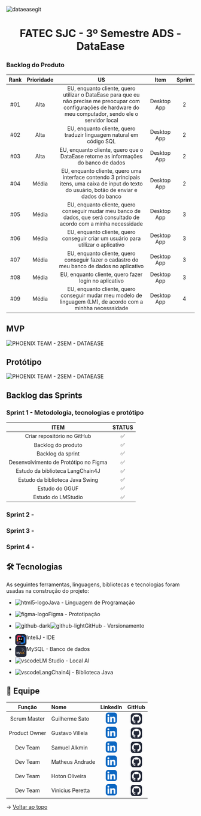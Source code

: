 ![dataeasegit](https://github.com/Phoenix-Team-Fatec/DataEase/assets/69217649/7b36309a-c0fa-4f39-8e69-e46377f52392)

<span id="topo">
<h1 align="center"> FATEC SJC - 3º Semestre ADS - DataEase </h1>
  
### Backlog do Produto

| Rank     | Prioridade |  US   | Item | Sprint | 
| :----: | :----: | :----: | :----: | :----: |
| #01    | Alta | EU, enquanto cliente, quero utilizar o DataEase para que eu não precise me preocupar com configurações de hardware do meu computador, sendo ele o servidor local  | Desktop App |  2  |
| #02    | Alta |EU, enquanto cliente, quero traduzir linguagem natural em código SQL | Desktop App |  2  | 
| #03    | Alta |EU, enquanto cliente, quero que o DataEase retorne as informações do banco de dados | Desktop App |  2  | 
| #04    | Média |EU, enquanto cliente, quero uma interface contendo 3 principais itens, uma caixa de input do texto do usuário, botão de enviar e dados do banco | Desktop App | 2  |
| #05    | Média |EU, enquanto cliente, quero conseguir mudar meu banco de dados, que será consultado de acordo com a minha necessidade | Desktop App | 3 |
| #06    | Média |EU, enquanto cliente, quero conseguir criar um usuário para utilizar o aplicativo | Desktop App | 3 |
| #07    | Média |EU, enquanto cliente, quero conseguir fazer o cadastro do meu banco de dados no aplicativo | Desktop App | 3 |
| #08    | Média |EU, enquanto cliente, quero fazer login no aplicativo | Desktop App | 3 | 
| #09    | Média |EU, enquanto cliente, quero conseguir mudar meu modelo de linguagem (LM), de acordo com a minhha necesssidade | Desktop App| 4 |



## MVP
<span id="mvp">

![PHOENIX TEAM - 2SEM - DATAEASE](https://github.com/Phoenix-Team-Fatec/DataEase/assets/69217649/6169ea66-3a54-45be-af09-f715f152119b)

## Protótipo
<span id="prototipo">

![PHOENIX TEAM - 2SEM - DATAEASE]()

## Backlog das Sprints

### Sprint 1 - Metodologia, tecnologias e protótipo

| ITEM   | STATUS |
| :----: | :----: |
|Criar repositório no GitHub| :white_check_mark: |
|Backlog do produto| :white_check_mark: |
|Backlog da sprint| :white_check_mark: |
|Desenvolvimento de Protótipo no Figma| :white_check_mark: |
|Estudo da biblioteca LangChain4J| :white_check_mark: |
|Estudo da biblioteca Java Swing| :white_check_mark: |
|Estudo do GGUF| :white_check_mark: |
|Estudo do LMStudio| :white_check_mark: |

### Sprint 2 - 

### Sprint 3 -

### Sprint 4 -

## 🛠️ Tecnologias

As seguintes ferramentas, linguagens, bibliotecas e tecnologias foram usadas na construção do projeto:

* <p>
   <img align="left" title="html5-logo" height="30px" src="https://raw.githubusercontent.com/jmnote/z-icons/master/svg/java.svg"/>
   Java - Linguagem de Programação
 </p>
 
* <p>
  <img align="left" title="figma-logo" height="30px" src="https://user-images.githubusercontent.com/76211125/227502784-c94d5e2d-2e39-449b-ba85-053b9106b979.png"/>
   Figma - Prototipação
 </p>

* <p>
   <img align="left" title="github-dark" height="30px" src="https://user-images.githubusercontent.com/76211125/227561942-1503fb74-eb8e-41d1-936e-bf22bc2d70eb.png#gh-dark-mode-only"/>
   <img align="left" title="github-light" height="30px" src="https://user-images.githubusercontent.com/76211125/227561896-a90cea71-7431-4908-ac8d-71fc02603eeb.png#gh-light-mode-only"/>
   GitHub - Versionamento
 </p>

* <p>
   <img align="left" title="vscode" height="30px" src="https://github.com/tandpfun/skill-icons/raw/main/icons/Idea-Dark.svg"/>
   InteliJ - IDE
 </p>

* <p>
   <img align="left" title="vscode" height="30px" src="https://github.com/tandpfun/skill-icons/raw/main/icons/MySQL-Dark.svg"/>
   MySQL - Banco de dados
 </p>
 
* <p>
   <img align="left" title="vscode" height="30px" src="https://camo.githubusercontent.com/d1f8b9902e03d83c107b07a7194886dec1176f748afa6eeb425023ef0a4a6642/68747470733a2f2f6c6d73747564696f2e61692f6173736574732f616e64726f69642d6368726f6d652d353132783531322e706e67"/>
   LM Studio - Local AI
 </p>
 
* <p>
   <img align="left" title="vscode" height="30px" src="https://github.com/Phoenix-Team-Fatec/DataEase/assets/69217649/1a8d8fbf-f2ae-4b75-bfe5-4ee7a7c53925"/>
   LangChain4j - Biblioteca Java
 </p>
 

<span id="equipe">

## :busts_in_silhouette: Equipe

|    Função     | Nome                     |                               LinkedIn                                |                     GitHub                     |
| :----------:  | :----------------------- | :-------------------------------------------------------------------: | :--------------------------------------------: |
|  Scrum Master   | Guilherme Sato              |[<img height="30px" src="https://github.com/tandpfun/skill-icons/blob/main/icons/LinkedIn.svg">](https://www.linkedin.com/in/guilherme-sato-42b609292/)|      [<img align="center" height="30px" src="https://github.com/tandpfun/skill-icons/blob/main/icons/Github-Dark.svg"/>](https://github.com/thenewjapzzz)     |
|   Product Owner     | Gustavo Villela           |[<img height="30px" src="https://github.com/tandpfun/skill-icons/blob/main/icons/LinkedIn.svg">](https://www.linkedin.com/in/gustavo-villela-a9314b268/)|      [<img align="center" height="30px" src="https://github.com/tandpfun/skill-icons/blob/main/icons/Github-Dark.svg"/>](https://github.com/TaldoGus)       | 
|  Dev Team     | Samuel Alkmin                 |[<img height="30px" src="https://github.com/tandpfun/skill-icons/blob/main/icons/LinkedIn.svg">](https://www.linkedin.com/in/samuel-alkmin-machado-52743a292/)|      [<img align="center" height="30px" src="https://github.com/tandpfun/skill-icons/blob/main/icons/Github-Dark.svg"/>](https://github.com/samekmd)        |
| Dev Team    | Matheus Andrade                 |[<img height="30px" src="https://github.com/tandpfun/skill-icons/blob/main/icons/LinkedIn.svg">](https://www.linkedin.com/in/matheus-andrade-b1a65b1ba/)|      [<img align="center" height="30px" src="https://github.com/tandpfun/skill-icons/blob/main/icons/Github-Dark.svg"/>](https://github.com/MatheusAndrade1999)      | 
| Dev Team  | Hoton Oliveira                   |[<img height="30px" src="https://github.com/tandpfun/skill-icons/blob/main/icons/LinkedIn.svg">](https://www.linkedin.com/in/hoton-oliveira/)                                                   |         [<img align="center" height="30px" src="https://github.com/tandpfun/skill-icons/blob/main/icons/Github-Dark.svg"/>](https://github.com/hfoliveira90)     |
| Dev Team | Vinicius Peretta                 |[<img height="30px" src="https://github.com/tandpfun/skill-icons/blob/main/icons/LinkedIn.svg">](https://www.linkedin.com/in/vinicius-peretta-5a2436227/)|      [<img align="center" height="30px" src="https://github.com/tandpfun/skill-icons/blob/main/icons/Github-Dark.svg"/>](https://github.com/Peretta)        |

 

→ [Voltar ao topo](#topo)

 
